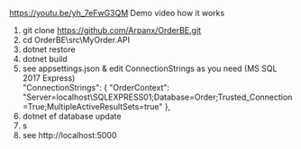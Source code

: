 
 https://youtu.be/yh_7eFwG3QM   Demo video how it works

1) git clone https://github.com/Arpanx/OrderBE.git
2) cd OrderBE\src\MyOrder.API
3) dotnet restore 
4) dotnet build
5) see  appsettings.json & edit ConnectionStrings as you need (MS SQL 2017 Express)  
    "ConnectionStrings": {
		"OrderContext": "Server=localhost\\SQLEXPRESS01;Database=Order;Trusted_Connection=True;MultipleActiveResultSets=true"
    },
6) dotnet ef database update  
7) s
8) see  http://localhost:5000

